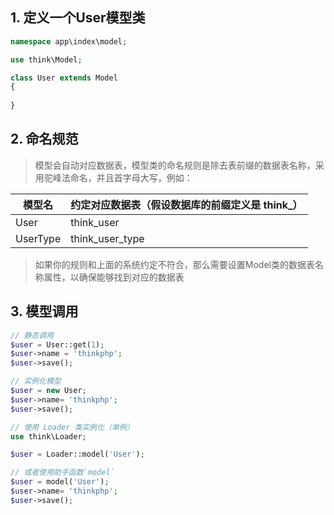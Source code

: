 ## 1. 定义一个User模型类

  ```php
  namespace app\index\model;

  use think\Model;

  class User extends Model
  {
    
  }

  ```

## 2. 命名规范

> 模型会自动对应数据表，模型类的命名规则是除去表前缀的数据表名称，采用驼峰法命名，并且首字母大写，例如：

模型名 | 约定对应数据表（假设数据库的前缀定义是 think_）
---|---
User | think_user
UserType | think_user_type

> 如果你的规则和上面的系统约定不符合，那么需要设置Model类的数据表名称属性，以确保能够找到对应的数据表

## 3. 模型调用

  ```php
  // 静态调用
  $user = User::get(1);
  $user->name = 'thinkphp';
  $user->save();

  // 实例化模型
  $user = new User;
  $user->name= 'thinkphp';
  $user->save();

  // 使用 Loader 类实例化（单例）
  use think\Loader;

  $user = Loader::model('User');

  // 或者使用助手函数`model`
  $user = model('User');
  $user->name= 'thinkphp';
  $user->save();
  ```